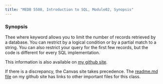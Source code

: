 ```yaml
---
title: "MEDB 5508, Introduction to SQL, Module02, Synopsis"
---
```


<!--This file was created on 2021-08-21-->

### Synopsis

Thee where keyword allows you to limit the number of records retrieved by a database. You can restrict by a logical condition or by a partial match to a string. You can also restrict your query for the first few records, but the code is different for every SQL implementation.

<!---my git--->
This information is also available on [my github site][thisf].

If there is a discrepancy, the Canvas site takes precedence. The [readme.md file][mygit] on my github site has links to other important files for this class.

[thisf]: https://github.com/pmean/introduction-to-sql/blob/master/modules/5508-02-synopsis.md
[mygit]: https://github.com/pmean/introduction-to-sql/blob/master/README.md
<!---my git--->
